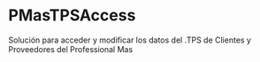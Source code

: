 # PMasTPSAccess
Solución para acceder y modificar los datos del .TPS de Clientes y Proveedores del Professional Mas
